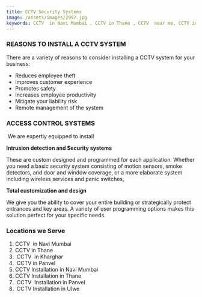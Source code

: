 ```yaml
---
title: CCTV Security Systems
image: /assets/images/2997.jpg
keywords: CCTV  in Navi Mumbai , CCTV in Thane , CCTV  near me, CCTV in Ulwe
---
```


### REASONS TO INSTALL A CCTV SYSTEM

There are a variety of reasons to consider installing a CCTV system for your business:

* Reduces employee theft
* Improves customer experience
* Promotes safety
* Increases employee productivity
* Mitigate your liability risk
* Remote management of the system

### ACCESS CONTROL SYSTEMS

&nbsp;We are expertly equipped to install

**Intrusion detection and Security systems**

These are custom designed and programmed for each application. Whether you need a basic security system consisting of motion sensors, smoke detectors, and door and window coverage, or a more elaborate system including wireless services and panic switches,

**Total customization and design**

We give you the ability to cover your entire building or strategically protect entrances and key areas. A variety of user programming options makes this solution perfect for your specific needs.

### Locations we Serve

1. CCTV &nbsp;in Navi Mumbai
2. CCTV in Thane
3. &nbsp;CCTV&nbsp; in Kharghar
4. &nbsp;CCTV in Panvel
5. CCTV Installation in Navi Mumbai
6. CCTV Installation in Thane
7. &nbsp;CCTV &nbsp;Installation in Panvel
8. &nbsp;CCTV Installation in Ulwe

&nbsp;

## &nbsp;

&nbsp;
